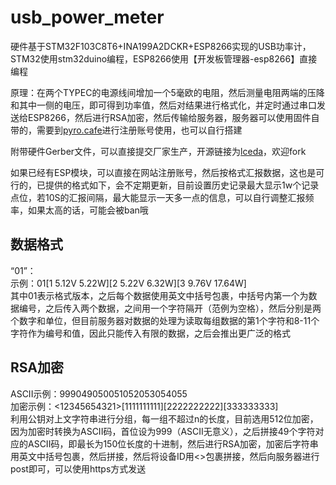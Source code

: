# usb_power_meter

硬件基于STM32F103C8T6+INA199A2DCKR+ESP8266实现的USB功率计，STM32使用stm32duino编程，ESP8266使用【开发板管理器-esp8266】直接编程

原理：在两个TYPEC的电源线间增加一个5毫欧的电阻，然后测量电阻两端的压降和其中一侧的电压，即可得到功率值，然后对结果进行格式化，并定时通过串口发送给ESP8266，然后进行RSA加密，然后传输给服务器，服务器可以使用固件自带的，需要到[pyro.cafe](https://pyro.cafe)进行注册账号使用，也可以自行搭建

附带硬件Gerber文件，可以直接提交厂家生产，开源链接为[lceda](https://lceda.cn/Pyrokine/USBgong-shuai-ji)，欢迎fork

如果已经有ESP模块，可以直接在网站注册账号，然后按格式汇报数据，这也是可行的，已提供的格式如下，会不定期更新，目前设置历史记录最大显示1w个记录点位，若10S的汇报间隔，最大能显示一天多一点的信息，可以自行调整汇报频率，如果太高的话，可能会被ban哦

## 数据格式

“01”：  
示例：01[1 5.12V 5.22W][2 5.22V 6.32W][3 9.76V 17.64W]  
其中01表示格式版本，之后每个数据使用英文中括号包裹，中括号内第一个为数据编号，之后传入两个数据，之间用一个字符隔开（范例为空格），然后分别是两个数字和单位，但目前服务器对数据的处理为读取每组数据的第1个字符和8-11个字符作为编号和值，因此只能传入有限的数据，之后会推出更广泛的格式

## RSA加密

ASCII示例：999049050051052053054055  
加密示例：<12345654321>[1111111111][2222222222][333333333]  
利用公钥对上文字符串进行分组，每一组不超过n的长度，目前选用512位加密，因为加密时转换为ASCII码，首位设为999（ASCII无意义），之后拼接49个字符对应的ASCII码，即最长为150位长度的十进制，然后进行RSA加密，加密后字符串用英文中括号包裹，然后拼接，然后将设备ID用<>包裹拼接，然后向服务器进行post即可，可以使用https方式发送
